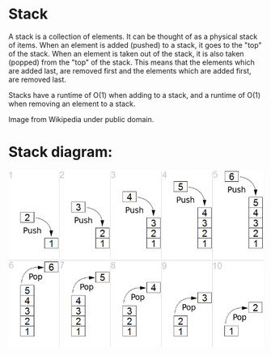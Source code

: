 # Stack

A stack is a collection of elements. It can be thought of as a physical stack of items. When an element is added (pushed) to a stack, it goes to the "top" of the stack. When an element is taken out of the stack, it is also taken (popped) from the "top" of the stack. This means that the elements which are added last, are removed first and the elements which are added first, are removed last.

Stacks have a runtime of O(1) when adding to a stack, and a runtime of O(1) when removing an element to a stack.

Image from Wikipedia under public domain.

# Stack diagram:
![alt text](stackDiagram.png)

